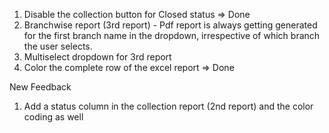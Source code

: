 1. Disable the collection button for Closed status => Done
2. Branchwise report (3rd report) - Pdf report is always getting generated for the first branch name in the dropdown, irrespective of which branch the user selects.
3. Multiselect dropdown for 3rd report
4. Color the complete row of the excel report => Done

New Feedback 
1. Add a status column in the collection report (2nd report) and the color coding as well